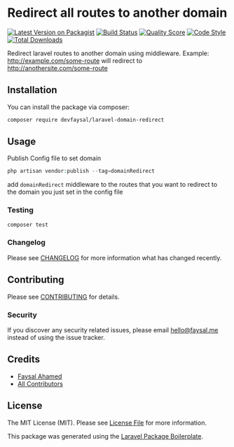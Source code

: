 # Redirect all routes to another domain

[![Latest Version on Packagist](https://img.shields.io/packagist/v/devfaysal/laravel-domain-redirect.svg?style=flat-square)](https://packagist.org/packages/devfaysal/laravel-domain-redirect)
[![Build Status](https://img.shields.io/travis/devfaysal/laravel-domain-redirect/master.svg?style=flat-square)](https://travis-ci.org/devfaysal/laravel-domain-redirect)
[![Quality Score](https://img.shields.io/scrutinizer/g/devfaysal/laravel-domain-redirect.svg?style=flat-square)](https://scrutinizer-ci.com/g/devfaysal/laravel-domain-redirect)
[![Code Style](https://github.styleci.io/repos/179426466/shield?branch=master)](https://github.styleci.io/repos/179426466)
[![Total Downloads](https://img.shields.io/packagist/dt/devfaysal/laravel-domain-redirect.svg?style=flat-square)](https://packagist.org/packages/devfaysal/laravel-domain-redirect)

Redirect laravel routes to another domain using middleware.
Example: http://example.com/some-route will redirect to http://anothersite.com/some-route

## Installation

You can install the package via composer:

```bash
composer require devfaysal/laravel-domain-redirect
```

## Usage
Publish Config file to set domain
``` php
php artisan vendor:publish --tag=domainRedirect
```
add ```domainRedirect``` middleware to the routes that you want to redirect to the domain you just set in the config file

### Testing

``` bash
composer test
```

### Changelog

Please see [CHANGELOG](CHANGELOG.md) for more information what has changed recently.

## Contributing

Please see [CONTRIBUTING](CONTRIBUTING.md) for details.

### Security

If you discover any security related issues, please email hello@faysal.me instead of using the issue tracker.

## Credits

- [Faysal Ahamed](https://github.com/devfaysal)
- [All Contributors](../../contributors)

## License

The MIT License (MIT). Please see [License File](LICENSE.md) for more information.

This package was generated using the [Laravel Package Boilerplate](https://laravelpackageboilerplate.com).
